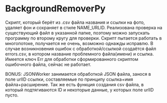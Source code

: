 # BackgroundRemoverPy

Скрипт, который берёт из .csv файла названия и ссылки на фото, удаляет фон и сохраняет в стиле NAME_URLID.
Реализована проверка на существующий файл в указанной папке, поэтому можно запускать программу по второму кругу для проверки.
Скрипт пытается работать в многопотоке, получается не очень, возможно однажды исправлю.
В случае возникновения ошибок с обработкой/ссылкой создаётся файл errors.csv, в котором название проблемного файла(имени) и ссылка.
Имеется ключ Err для обработки сформированного скриптом ошибочного файла, сейчас не работает.


BONUS: JSONWorker занимается обработкой JSON файла, занося в поле urlID ссылки, составляемые по принципу ссылка+имя файла+расширение.
Так же есть функция создания csv файла, в который подтягиваются ID и некоторые данные, у которых поле urlID пусто.
